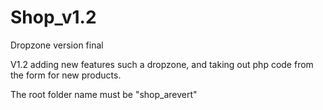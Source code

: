 # Shop_v1.2

Dropzone version final

V1.2 adding new features such a dropzone, and taking out php code from the form for new products.

The root folder name must be "shop_arevert"

